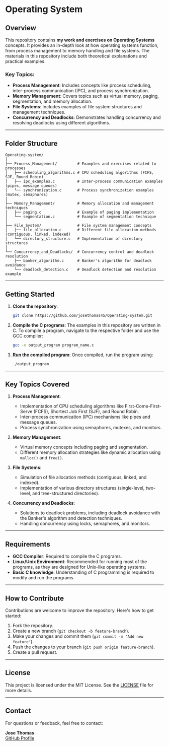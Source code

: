 # Operating System

## Overview

This repository contains **my work and exercises on Operating Systems** concepts. It provides an in-depth look at how operating systems function, from process management to memory handling and file systems. The materials in this repository include both theoretical explanations and practical examples.

### Key Topics:
- **Process Management**: Includes concepts like process scheduling, inter-process communication (IPC), and process synchronization.
- **Memory Management**: Covers topics such as virtual memory, paging, segmentation, and memory allocation.
- **File Systems**: Includes examples of file system structures and management techniques.
- **Concurrency and Deadlocks**: Demonstrates handling concurrency and resolving deadlocks using different algorithms.

---

## Folder Structure

```
Operating-system/
│
├── Process_Management/         # Examples and exercises related to processes
│   ├── scheduling_algorithms.c # CPU scheduling algorithms (FCFS, SJF, Round Robin)
│   ├── ipc_examples.c          # Inter-process communication examples (pipes, message queues)
│   └── synchronization.c       # Process synchronization examples (mutex, semaphores)
│
├── Memory_Management/          # Memory allocation and management techniques
│   ├── paging.c                # Example of paging implementation
│   └── segmentation.c          # Example of segmentation technique
│
├── File_System/                # File system management concepts
│   ├── file_allocation.c       # Different file allocation methods (contiguous, linked, indexed)
│   └── directory_structure.c   # Implementation of directory structures
│
└── Concurrency_and_Deadlocks/  # Concurrency control and deadlock resolution
    ├── banker_algorithm.c      # Banker's algorithm for deadlock avoidance
    └── deadlock_detection.c    # Deadlock detection and resolution example
```

---

## Getting Started

1. **Clone the repository**:
   ```bash
   git clone https://github.com/josethomas45/Operating-system.git
   ```

2. **Compile the C programs**:
   The examples in this repository are written in C. To compile a program, navigate to the respective folder and use the GCC compiler:
   ```bash
   gcc -o output_program program_name.c
   ```

3. **Run the compiled program**:
   Once compiled, run the program using:
   ```bash
   ./output_program
   ```

---

## Key Topics Covered

1. **Process Management**:
   - Implementation of CPU scheduling algorithms like First-Come-First-Serve (FCFS), Shortest Job First (SJF), and Round Robin.
   - Inter-process communication (IPC) mechanisms like pipes and message queues.
   - Process synchronization using semaphores, mutexes, and monitors.

2. **Memory Management**:
   - Virtual memory concepts including paging and segmentation.
   - Different memory allocation strategies like dynamic allocation using `malloc()` and `free()`.

3. **File Systems**:
   - Simulation of file allocation methods (contiguous, linked, and indexed).
   - Implementation of various directory structures (single-level, two-level, and tree-structured directories).

4. **Concurrency and Deadlocks**:
   - Solutions to deadlock problems, including deadlock avoidance with the Banker's algorithm and detection techniques.
   - Handling concurrency using locks, semaphores, and monitors.

---

## Requirements

- **GCC Compiler**: Required to compile the C programs.
- **Linux/Unix Environment**: Recommended for running most of the programs, as they are designed for Unix-like operating systems.
- **Basic C knowledge**: Understanding of C programming is required to modify and run the programs.

---

## How to Contribute

Contributions are welcome to improve the repository. Here's how to get started:

1. Fork the repository.
2. Create a new branch (`git checkout -b feature-branch`).
3. Make your changes and commit them (`git commit -m 'Add new feature'`).
4. Push the changes to your branch (`git push origin feature-branch`).
5. Create a pull request.

---

## License

This project is licensed under the MIT License. See the [LICENSE](LICENSE) file for more details.

---

## Contact

For questions or feedback, feel free to contact:

**Jose Thomas**  
[GitHub Profile](https://github.com/josethomas45)
